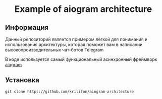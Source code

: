 <h1 align="center">
    Example of aiogram architecture
</h1>

## Информация
Данный репозиторий является примером лёгкой для понимания и использования архитектуры, которая поможет вам в написании высокопроизводительных чат-ботов Telegram

В коде используется самый функциональный асинхронный фреймворк [aiogram](https://github.com/aiogram/aiogram)

## Установка
```shell script
git clone https://github.com/krilifon/aiogram-architecture
```


